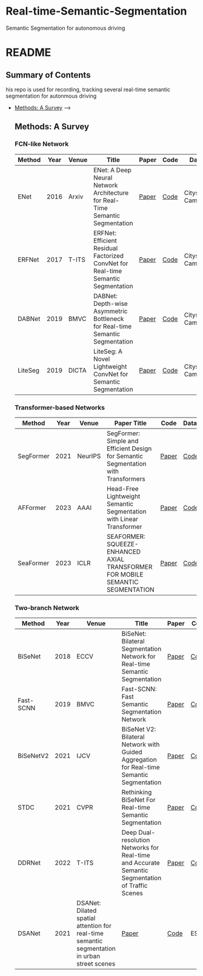 # Real-time-Semantic-Segmentation
Semantic Segmentation for autonomous driving
# README

## Summary of Contents
his repo is used for recording, tracking several real-time semantic segmentation for autonmous driving
- [Methods: A Survey](#methods-a-survey)
  <!-- - [Meta-Architecture](#meta-architecture)
  - [Strong Representation](#strong-representation)
  - [Interaction Design in Decoder](#interaction-design-in-decoder)
  - [Optimizing Object Query](#optimizing-object-query)
  - [Using Query For Association](#using-query-for-association)
  - [Conditional Query Generation](#conditional-query-generation)
<!-- - [Related Domains and Beyond](#related-domains-and-beyond)
  - [Point Cloud Segmentation](#point-cloud-segmentation)
  - [Tuning Foundation Models](#tuning-foundation-models)
  - [Domain-aware Segmentation](#domain-aware-segmentation)
  - [Label and Model Efficient Segmentation](#label-and-model-efficient-segmentation)
  - [Class Agnostic Segmentation and Tracking](#class-agnostic-segmentation-and-tracking)
  - [Medical Image Segmentation](#medical-image-segmentation) --> -->

## Methods: A Survey
### FCN-like Network
 <table>
    <thead>
      <tr>
       <th>Method</th>
        <th>Year</th>
        <th>Venue</th>
        <th>Title</th>
        <th>Paper</th>
        <th>Code</th>
        <th>Dataset</th>
      </tr>
    </thead>
    <tbody>
    <tr>
        <td>ENet</td>
        <td>2016</td>
        <td>Arxiv</td>
        <td>ENet: A Deep Neural Network Architecture for Real-Time Semantic Segmentation</td>
        <td><a href="https://arxiv.org/pdf/1606.02147.pdf">Paper</a></td>
        <td><a href="https://github.com/TimoSaemann/ENet">Code</a></td>
        <td>Cityscapes, CamVid</td>
    </tr>
    <tr>
        <td>ERFNet</td>
        <td>2017</td>
        <td>T-ITS </td>
        <td>ERFNet: Efficient Residual Factorized ConvNet for Real-time Semantic Segmentation</td>
        <td><a href="https://ieeexplore.ieee.org/document/8063438">Paper</a></td>
        <td><a href="https://github.com/Eromera/erfnet">Code</a></td>
        <td>Cityscapes, Camvid</td>
    </tr>
    <tr>
        <td>DABNet</td>
        <td>2019</td>
        <td>BMVC</td>
        <td>DABNet: Depth-wise Asymmetric Bottleneck for Real-time Semantic Segmentation</td>
        <td><a href="https://arxiv.org/pdf/1907.11357.pdf">Paper</a></td>
        <td><a href="https://github.com/Reagan1311/DABNet">Code</a></td>
        <td>Cityscapes, CamVid</td>
    </tr>
    <tr>
        <td>LiteSeg</td>
        <td>2019</td>
        <td>DICTA</td>
        <td>LiteSeg: A Novel Lightweight ConvNet for Semantic Segmentation</td>
        <td><a href="https://ieeexplore.ieee.org/abstract/document/8945975">Paper</a></td>
        <td><a href="https://github.com/xiaoyufenfei/LEDNet">Code</a></td>
        <td>Cityscapes, CamVid</td>     
    </tr>
    </tbody>
    </table>

 ### Transformer-based Networks 
<table>
    <thead>
      <tr>
       <th>Method</th>
        <th>Year</th>
        <th>Venue</th>
        <th>Paper Title</th>
        <th>Code</th>
        <th>Dataset</th>
      </tr>
    </thead>
    <tbody>
      <tr>
        <td>SegFormer</td>
        <td>2021</td>
        <td>NeurIPS</td>
        <td>SegFormer: Simple and Efficient Design for Semantic Segmentation with Transformers</td>
        <td><a href="https://proceedings.neurips.cc/paper/2021/file/64f1f27bf1b4ec22924fd0acb550c235-Paper.pdf">Paper</a></td>
        <td><a href="https://github.com/NVlabs/SegFormer">Code</a></td>
        <td>Cityscapes, ADE20K</td>
    </tr>
    <tr>
        <td>AFFormer</td>
        <td>2023</td>
        <td>AAAI</td>
        <td>Head-Free Lightweight Semantic Segmentation with Linear Transformer</td>
        <td><a href="https://arxiv.org/pdf/2301.04648.pdf">Paper</a></td>
        <td><a href="https://github.com/dongbo811/AFFormer">Code</a></td>     
        <td>Cityscapes, ADE20K</td>     
    </tr>
     <tr>
        <td>SeaFormer</td>
        <td>2023</td>
        <td>ICLR</td>       
        <td>SEAFORMER: SQUEEZE-ENHANCED AXIAL TRANSFORMER FOR MOBILE SEMANTIC SEGMENTATION</td>
        <td><a href="https://arxiv.org/pdf/2301.13156">Paper</a></td>
        <td><a href="https://github.com/fudan-zvg/SeaFormer">Code</a></td>
        <td>Cityscapes, ADE20K, PascalContext, COCO-Stuff</td>         
    </tr>      
    </tbody>
    </table>


### Two-branch Network
<table>
    <thead>
      <tr>
       <th>Method</th>
        <th>Year</th>
        <th>Venue</th>
        <th>Title</th>
        <th>Paper</th>
        <th>Code</th>
        <th>Dataset</th>
      </tr>
    </thead>
    <tbody>
    <tr>
        <td>BiSeNet</td>
        <td>2018</td>
        <td>ECCV</td>
        <td>BiSeNet: Bilateral Segmentation Network for Real-time Semantic Segmentation</td>
        <td><a href="https://openaccess.thecvf.com/content_ECCV_2018/papers/Changqian_Yu_BiSeNet_Bilateral_Segmentation_ECCV_2018_paper.pdf">Paper</a></td>
        <td><a href="https://github.com/ycszen/BiSeNet">Code</a></td>
        <td>Cityscapes, CamVid, COCO-Stuff</td>  
    </tr>
    <tr>
        <td>Fast-SCNN</td>
        <td>2019</td>
        <td>BMVC</td>
        <td>Fast-SCNN: Fast Semantic Segmentation Network</td>
        <td><a href="https://bmvc2019.org/wp-content/uploads/papers/0959-paper.pdf">Paper</a></td>
        <td><a href="https://github.com/Tramac/Fast-SCNN-pytorch">Code</a></td>
        <td>Cityscapes</td>  
    </tr>
    <tr>
        <td>BiSeNetV2</td>
        <td>2021</td>
        <td>IJCV</td>
        <td>BiSeNet V2: Bilateral Network with Guided Aggregation for Real-time Semantic Segmentation</td>
        <td><a href="https://arxiv.org/pdf/2004.02147.pdf">Paper</a></td>
        <td><a href="https://github.com/ycszen/BiSeNet">Code</a></td>        
        <td>Cityscapes, CamVid, COCO-Stuff</td>  
    </tr>
    <tr>
        <td>STDC</td>
        <td>2021</td>
        <td>CVPR</td>
        <td>Rethinking BiSeNet For Real-time Semantic Segmentation</td>
        <td><a href="https://openaccess.thecvf.com/content/CVPR2021/papers/Fan_Rethinking_BiSeNet_for_Real-Time_Semantic_Segmentation_CVPR_2021_paper.pdf">Paper</a></td>
        <td><a href="https://github.com/MichaelFan01/STDC-Seg">Code</a></td>
        <td>Cityscapes, CamVid</td>  
    </tr>
    <tr>
        <td>DDRNet</td>
        <td>2022</td>
        <td>T-ITS</td>
        <td>Deep Dual-resolution Networks for Real-time and Accurate Semantic Segmentation of Traffic Scenes</td>
        <td><a href="https://arxiv.org/pdf/2101.06085.pdf">Paper</a></td>
        <td><a href="https://github.com/ydhongHIT/DDRNet">Code</a></td>
        <td>Cityscapes, CamVid, COCO-Stuff</td>  
    </tr>
    <tr>
        <td>DSANet</td>
        <td>2021</td>
        <td>DSANet: Dilated spatial attention for real-time semantic segmentation in urban street scenes</td>
        <td><a href="https://www.sciencedirect.com/science/article/abs/pii/S0957417421005315">Paper</a></td>
        <td><a href="https://github.com/mohamedac29/DSANet">Code</a></td>
        <td>ESWA</td>        
        <td>Cityscapes, CamVid</td>   
    </tr>
    </tbody>
    </table>

<!-- | 2021 | NeurIPS | MaskFormer | [MaskFormer: Per-Pixel Classification is Not All You Need for Semantic Segmentation](https://arxiv.org/abs/2107.06278) | [Code](https://github.com/facebookresearch/MaskFormer) | -->
<!-- | 2023 | CVPR  | PIDNet| [PIDNet: A Real-time Semantic Segmentation Network Inspired by PID Controllers
](https://arxiv.org/abs/2206.02066) | [Code](https://github.com/XuJiacong/PIDNet) | -->

<!-- 
 HyperSeg https://github.com/YuvalNirkin/hyperseg Officialcode
 STDC1-50 https://github.com/MichaelFan01/STDC-Seg Officialcode
 SegBlocks https://github.com/thomasverelst/segblocks-Segmentation-pytorch Officialcode
 SQ https://github.com/klickmal/speeding_up_semantic_Segmentation Third-partycode
 ERFNet https://github.com/Eromera/erfnet Officialcode
 LinkNet https://github.com/e-lab/LinkNet Third-partycode
 ContextNet https://github.com/klickmal/ContextNet Third-partycode
 DSNet https://github.com/s7ev3n/DSNet Third-partycode
 ESPNetv2 https://github.com/sacmehta/ESPNetv2 Officialcode
 LWRF https://github.com/DrSleep/light-weight-refinenet Third-partycode
 DABNet https://github.com/Reagan1311/DABNet Officialcode
 DFANet https://github.com/huaifeng1993/DFANet Third-partycode
 Fast-SCNN https://github.com/Tramac/Fast-SCNN-pytorch Third-partycode
 ShuffleSeg https://github.com/MSiam/TFSegmentation Officialcode
 U-HarDNet-70 https://github.com/PingoLH/Pytorch-HarDNet Officialcode
 SwiftNetRN-18 https://github.com/orsic/swiftnet Officialcode
 TD4-BISE18 https://github.com/feinanshan/TDNet Officialcode
 ShelfNet18 https://github.com/juntang-zhuang/ShelfNet Officialcode
 BiSeNet https://github.com/osmr/imgclsmob Third-partycode
 BiSeNetV2 https://github.com/CoinCheung/BiSeNet Third-partycode
 FasterSeg https://github.com/VITA-Group/FasterSeg Officialcode
 ESNet https://github.com/osmr/imgclsmob Third-partycode
 LEDNet https://github.com/xiaoyufenfei/LEDNet Third-partycode -->
 <!-- ICNet https://github.com/hszhao/ICNet Officialcode
 Template-Based-NAS-arch1 https://github.com/drsleep/nas-segm-pytorch Officialcode
 LiteSeg https://github.com/tahaemara/LiteSeg Officialcode
 Template-Based-NAS-arch0 https://github.com/drsleep/nas-segm-pytorch Officialcode
 ENet https://github.com/iArunava/ENet-Real-Time-Semantic-Segmentation Third-partycode
 ENet+Lovász-Softmax https://github.com/bermanmaxim/LovaszSoftmax Officialcode
 SegNet https://github.com/alexgkendall/caffe-segnet Third-partycode
 EDANet https://github.com/shaoyuanlo/EDANet Officialcode -->
